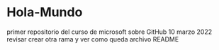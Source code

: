 # Hola-Mundo
primer repositorio del curso de microsoft sobre GitHub 10 marzo 2022
revisar crear otra rama  y ver como queda archivo README
